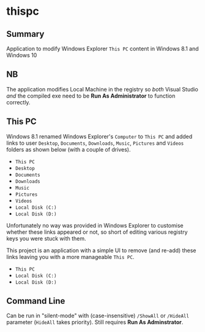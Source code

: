 thispc
======

## Summary ##

Application to modify Windows Explorer `This PC` content in Windows 8.1 and Windows 10

## NB ##

The application modifies Local Machine in the registry so *both* Visual Studio *and* the compiled exe need to be **Run As Administrator** to function correctly.

## This PC ##

Windows 8.1 renamed Windows Explorer's `Computer` to `This PC` and added links to user `Desktop`, `Documents`, `Downloads`, `Music`, `Pictures` and `Videos` folders as shown below (with a couple of drives).

- `This PC`
 - `Desktop`
 - `Documents`
 - `Downloads`
 - `Music`
 - `Pictures`
 - `Videos`
 - `Local Disk (C:)`
 - `Local Disk (D:)`

Unfortunately no way was provided in Windows Explorer to customise whether these links appeared or not, so short of editing various registry keys you were stuck with them.

This project is an application with a simple UI to remove (and re-add) these links leaving you with a more manageable `This PC`.

- `This PC`
 - `Local Disk (C:)`
 - `Local Disk (D:)`

## Command Line ##

Can be run in "silent-mode" with (case-insensitive) `/ShowAll` or `/HideAll` parameter (`HideAll` takes priority). Still requires **Run As Adminstrator**.
